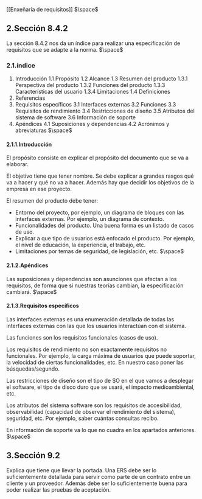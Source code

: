  [[Enxeñaría de requisitos]]
$\space$
## 2.Sección 8.4.2
La sección 8.4.2 nos da un índice para realizar una especificación de requisitos que se adapte a la norma.
$\space$
### 2.1.índice
1. Introducción
    1.1 Propósito
    1.2 Alcance
    1.3 Resumen del producto
        1.3.1 Perspectiva del producto
        1.3.2 Funciones del producto
        1.3.3 Características del usuario
        1.3.4 Limitaciones
    1.4 Definiciones
2. Referencias
3. Requisitos específicos
    3.1 Interfaces externas
    3.2 Funciones
    3.3 Requisitos de rendimiento
    3.4 Restricciones de diseño
    3.5 Atributos del sistema de software
    3.6 Información de soporte
4. Apéndices
    4.1 Suposiciones y dependencias
    4.2 Acrónimos y abreviaturas
$\space$
#### 2.1.1.Introducción
El propósito consiste en explicar el propósito del documento que se va a elaborar.

El objetivo tiene que tener nombre. Se debe explicar a grandes rasgos qué va a hacer y qué no va a hacer. Además hay que decidir los objetivos de la empresa en ese proyecto.

El resumen del producto debe tener:
+ Entorno del proyecto, por ejemplo, un diagrama de bloques con las interfaces externas. Por ejemplo, un diagrama de contexto.
+ Funcionalidades del producto. Una buena forma es un listado de casos de uso.
+ Explicar a que tipo de usuarios está enfocado el producto. Por ejemplo, el nivel de educación, la experiencia, el trabajo, etc.
+ Limitaciones por temas de seguridad, de legislación, etc.
$\space$
#### 2.1.2.Apéndices
Las suposiciones y dependencias son asunciones que afectan a los requisitos, de forma que si nuestras teorías cambian, la especificación cambiará.
$\space$
#### 2.1.3.Requisitos específicos
Las interfaces externas es una enumeración detallada de todas las interfaces externas con las que los usuarios interactúan con el sistema. 

Las funciones son los requisitos funcionales (casos de uso).

Los requisitos de rendimiento no son exactamente requisitos no funcionales. Por ejemplo, la carga máxima de usuarios que puede soportar, la velocidad de ciertas funcionalidades, etc. En nuestro caso poner las búsquedas/segundo.

Las restricciones de diseño son el tipo de SO en el que vamos a desplegar el software, el tipo de disco duro que se usará, el impacto medioambiental, etc.

Los atributos del sistema software son los requisitos de accesibilidad, observabilidad (capacidad de observar el rendimiento del sistema), seguridad, etc. Por ejemplo, saber cuántas consultas recibo.

En información de soporte va lo que no cuadra en los apartados anteriores.
$\space$
## 3.Sección 9.2
Explica que tiene que llevar la portada. Una ERS debe ser lo suficientemente detallada para servir como parte de un contrato entre un cliente y un proveedor. Además debe ser lo suficientemente buena para poder realizar las pruebas de aceptación.